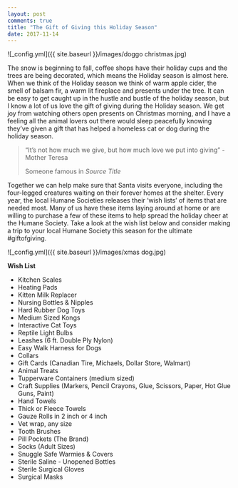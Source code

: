 ```yaml
---
layout: post
comments: true
title: "The Gift of Giving this Holiday Season"
date: 2017-11-14
---
```


![_config.yml]({{ site.baseurl }}/images/doggo christmas.jpg)

The snow is beginning to fall, coffee shops have their holiday cups and the trees are being decorated, which means the Holiday
season is almost here. When we think of the Holiday season we think of warm apple cider, the smell of balsam fir, a warm lit
fireplace and presents under the tree. It can be easy to get caught up in the hustle and bustle of the holiday season, but I
know a lot of us love the gift of giving during the Holiday season. We get joy from watching others open presents on Christmas
morning, and I have a feeling all the animal lovers out there would sleep peacefully knowing they’ve given a gift that has
helped a homeless cat or dog during the holiday season. 

<blockquote class="blockquote blockquote-center">
  <p class="m-b-0">“It’s not how much we give, but how much love we put into giving” - Mother Teresa</p>
  <footer class="blockquote-footer">Someone famous in <cite title="Source Title">Source Title</cite></footer>
</blockquote>

Together we can help make sure that Santa visits everyone, including the four-legged creatures waiting on their forever homes
at the shelter. Every year, the local Humane Societies releases their ‘wish lists’ of items that are needed most. Many of us
have these items laying around at home or are willing to purchase a few of these items to help spread the holiday cheer at the
Humane Society. Take a look at the wish list below and consider making a trip to your local Humane Society this season for the
ultimate #giftofgiving. 

![_config.yml]({{ site.baseurl }}/images/xmas dog.jpg)

**Wish List** 

- Kitchen Scales
- Heating Pads
- Kitten Milk Replacer
- Nursing Bottles & Nipples
- Hard Rubber Dog Toys 
- Medium Sized Kongs
- Interactive Cat Toys
- Reptile Light Bulbs
- Leashes (6 ft. Double Ply Nylon)
- Easy Walk Harness for Dogs
- Collars
- Gift Cards (Canadian Tire, Michaels, Dollar Store, Walmart)
- Animal Treats
- Tupperware Containers (medium sized)
- Craft Supplies (Markers, Pencil Crayons, Glue, Scissors, Paper, Hot Glue Guns, Paint)
- Hand Towels
- Thick or Fleece Towels
- Gauze Rolls in 2 inch or 4 inch
- Vet wrap, any size
- Tooth Brushes
- Pill Pockets (The Brand)
- Socks (Adult Sizes)
- Snuggle Safe Warmies & Covers
- Sterile Saline - Unopened Bottles
- Sterile Surgical Gloves
- Surgical Masks 









